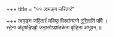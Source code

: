 +++
title = "११ त्वमङ्ग जरितारं"

+++
त्वम॒ङ्ग ज॑रि॒तारं॑ यविष्ठ॒ विश्वा॑न्यग्ने दुरि॒ताति॑ पर्षि ।  
स्ते॒ना अ॑दृश्रन्रि॒पवो॒ जना॒सोऽज्ञा॑तकेता वृजि॒ना अ॑भूवन् ॥